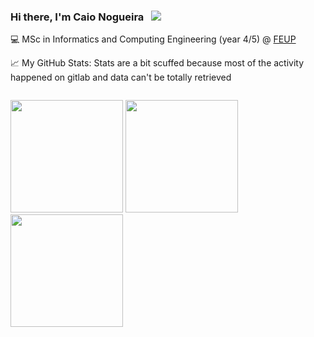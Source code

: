 ### Hi there, I'm Caio Nogueira &nbsp; ![](https://visitor-badge.glitch.me/badge?page_id=Caio-Nogueira.Caio-Nogueira)

💻 MSc in Informatics and Computing Engineering (year 4/5) @ [FEUP](https://sigarra.up.pt/feup/pt/web_page.inicial) 

📈 My GitHub Stats:
Stats are a bit scuffed because most of the activity happened on gitlab and data can't be totally retrieved
<p>
  <img style="padding-top: 1em;" height="180em" src="https://github-readme-stats.vercel.app/api?username=Caio-Nogueira&show_icons=true&hide_border=true&&count_private=true&include_all_commits=true&theme=radical&border_radius=1em" /> 
  <img height="180em" src="https://github-readme-stats.vercel.app/api/top-langs/?username=Caio-Nogueira&show_icons=true&hide_border=true&layout=compact&&count_private=true&theme=radical&langs_count=8&border_radius=1em%22/%3E" />
  <img height="180em" src="https://github-readme-stats.vercel.app/api/top-langs/?username=Caio-Nogueira&layout=compact" />
</p>
                           

